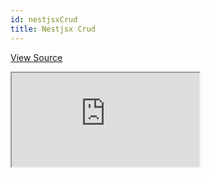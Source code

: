 ```yaml
---
id: nestjsxCrud
title: Nestjsx Crud
---
```


[View Source](https://github.com/refinedev/refine/tree/master/examples/dataProvider/nestjsxCrud)

<iframe src="https://codesandbox.io/embed/refine-nestjsx-crud-example-ernpf?autoresize=1&fontsize=14&theme=dark&view=preview"
     style={{width: "100%", height:"80vh", border: "0px", borderRadius: "8px", overflow:"hidden"}}
     title="refine-nestjsx-crud-example"
     allow="accelerometer; ambient-light-sensor; camera; encrypted-media; geolocation; gyroscope; hid; microphone; midi; payment; usb; vr; xr-spatial-tracking"
     sandbox="allow-forms allow-modals allow-popups allow-presentation allow-same-origin allow-scripts"
   ></iframe>
